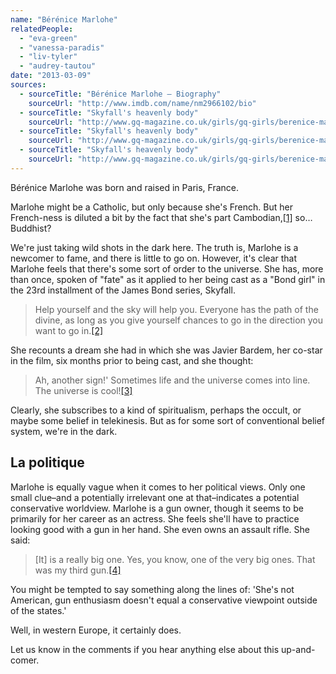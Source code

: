 ```yaml
---
name: "Bérénice Marlohe"
relatedPeople:
  - "eva-green"
  - "vanessa-paradis"
  - "liv-tyler"
  - "audrey-tautou"
date: "2013-03-09"
sources:
  - sourceTitle: "Bérénice Marlohe – Biography"
    sourceUrl: "http://www.imdb.com/name/nm2966102/bio"
  - sourceTitle: "Skyfall's heavenly body"
    sourceUrl: "http://www.gq-magazine.co.uk/girls/gq-girls/berenice-marlohe-skyfall-james-bond-girl-interview/page/3"
  - sourceTitle: "Skyfall's heavenly body"
    sourceUrl: "http://www.gq-magazine.co.uk/girls/gq-girls/berenice-marlohe-skyfall-james-bond-girl-interview"
  - sourceTitle: "Skyfall's heavenly body"
    sourceUrl: "http://www.gq-magazine.co.uk/girls/gq-girls/berenice-marlohe-skyfall-james-bond-girl-interview/page/2"
---
```


Bérénice Marlohe was born and raised in Paris, France.

Marlohe might be a Catholic, but only because she's French. But her French-ness is diluted a bit by the fact that she's part Cambodian,<a class="source-citation" href="#http://www.imdb.com/name/nm2966102/bio" title="Bérénice Marlohe – Biography">[1]</a> so… Buddhist?

We're just taking wild shots in the dark here. The truth is, Marlohe is a newcomer to fame, and there is little to go on. However, it's clear that Marlohe feels that there's some sort of order to the universe. She has, more than once, spoken of "fate" as it applied to her being cast as a "Bond girl" in the 23rd installment of the James Bond series, Skyfall.

>Help yourself and the sky will help you. Everyone has the path of the divine, as long as you give yourself chances to go in the direction you want to go in.<a class="source-citation" href="#http://www.gq-magazine.co.uk/girls/gq-girls/berenice-marlohe-skyfall-james-bond-girl-interview/page/3" title="Skyfall&apos;s heavenly body">[2]</a>

She recounts a dream she had in which she was Javier Bardem, her co-star in the film, six months prior to being cast, and she thought:

>Ah, another sign!' Sometimes life and the universe comes into line. The universe is cool!<a class="source-citation" href="#http://www.gq-magazine.co.uk/girls/gq-girls/berenice-marlohe-skyfall-james-bond-girl-interview" title="Skyfall&apos;s heavenly body">[3]</a>

Clearly, she subscribes to a kind of spiritualism, perhaps the occult, or maybe some belief in telekinesis. But as for some sort of conventional belief system, we're in the dark.


## La politique

Marlohe is equally vague when it comes to her political views. Only one small clue–and a potentially irrelevant one at that–indicates a potential conservative worldview. Marlohe is a gun owner, though it seems to be primarily for her career as an actress. She feels she'll have to practice looking good with a gun in her hand. She even owns an assault rifle. She said:

>[It] is a really big one. Yes, you know, one of the very big ones. That was my third gun.<a class="source-citation" href="#http://www.gq-magazine.co.uk/girls/gq-girls/berenice-marlohe-skyfall-james-bond-girl-interview/page/2" title="Skyfall&apos;s heavenly body">[4]</a>

You might be tempted to say something along the lines of: 'She's not American, gun enthusiasm doesn't equal a conservative viewpoint outside of the states.'

Well, in western Europe, it certainly does.

Let us know in the comments if you hear anything else about this up-and-comer.